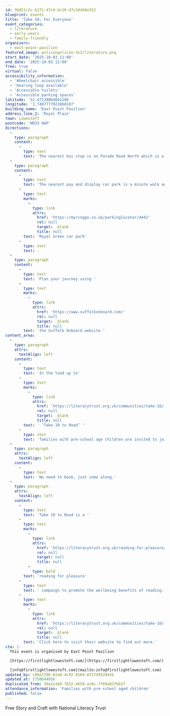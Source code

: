 ```yaml
---
id: 3b851c2c-b271-47c4-bc16-d7c344b9e552
blueprint: events
title: 'Take 10, For Everyone'
event_categories:
  - literature
  - early-years
  - family-friendly
organisers:
  - east-point-pavilion
featured_image: pelicanpelican-3x2/literature.png
start_date: '2025-10-03 11:00'
end_date: '2025-10-03 12:00'
free: true
virtual: false
accessibility_information:
  - 'Wheelchair accessible'
  - 'Hearing loop available'
  - 'Accessible toilets'
  - 'Accessible parking spaces'
latitude: '52.47138864661286'
longitude: '1.7497777921068107'
building_name: 'East Point Pavilion'
address_line_2: 'Royal Plain'
town: Lowestoft
postcode: 'NR33 0AP'
directions:
  -
    type: paragraph
    content:
      -
        type: text
        text: 'The nearest bus stop is on Parade Road North which is a three minute walk from East Point Pavilion. There is a selection of buses which connect us to the town centre for example, No X2, X22 and 109.'
  -
    type: paragraph
    content:
      -
        type: text
        text: 'The nearest pay and display car park is a minute walk away at '
      -
        type: text
        marks:
          -
            type: link
            attrs:
              href: 'https://myringgo.co.uk/parkinglocator/4442'
              rel: null
              target: _blank
              title: null
        text: 'Royal Green car park'
      -
        type: text
        text: .
  -
    type: paragraph
    content:
      -
        type: text
        text: 'Plan your journey using '
      -
        type: text
        marks:
          -
            type: link
            attrs:
              href: 'https://www.suffolkonboard.com/'
              rel: null
              target: _blank
              title: null
        text: 'the Suffolk Onboard website.'
content_area:
  -
    type: paragraph
    attrs:
      textAlign: left
    content:
      -
        type: text
        text: 'In the lead up to'
      -
        type: text
        marks:
          -
            type: link
            attrs:
              href: 'https://literacytrust.org.uk/communities/take-10/'
              rel: null
              target: _blank
              title: null
        text: ' ‘Take 10 to Read’ '
      -
        type: text
        text: 'families with pre-school age children are invited to join us for this free ‘Take 10 for Everyone’ event.'
  -
    type: paragraph
    attrs:
      textAlign: left
    content:
      -
        type: text
        text: 'No need to book, just come along.'
  -
    type: paragraph
    attrs:
      textAlign: left
    content:
      -
        type: text
        text: 'Take 10 to Read is a '
      -
        type: text
        marks:
          -
            type: link
            attrs:
              href: 'https://literacytrust.org.uk/reading-for-pleasure/'
              rel: null
              target: null
              title: null
          -
            type: bold
        text: 'reading for pleasure'
      -
        type: text
        text: ' campaign to promote the wellbeing benefits of reading. The National Literacy Trust have resources that can be used year-round to support the campaign. '
      -
        type: text
        marks:
          -
            type: link
            attrs:
              href: 'https://literacytrust.org.uk/communities/take-10/'
              rel: null
              target: _blank
              title: null
        text: 'Click here to visit their website to find out more.'
cta: |-
  This event is organised by East Point Pavilion

  [https://firstlightlowestoft.com/](https://firstlightlowestoft.com/)

  [info@firstlightlowestoft.com](mailto:info@firstlightlowestoft.com)
updated_by: c86ef296-82a8-4c92-8104-8f274952842b
updated_at: 1758644956
duplicated_from: 3ba1e160-7632-4650-ac0c-7f69a83fbb1f
attendance_information: 'Families with pre-school aged children'
published: false
---
```

Free Story and Craft with National Literacy Trust
